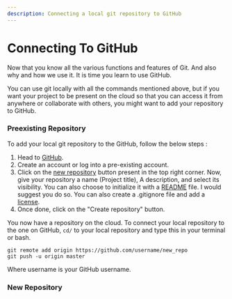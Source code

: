 ```yaml
---
description: Connecting a local git repository to GitHub
---
```


# Connecting To GitHub

Now that you know all the various functions and features of Git. And also why and how we use it. It is time you learn to use GitHub. 

You can use git locally with all the commands mentioned above, but if you want your project to be present on the cloud so that you can access it from anywhere or collaborate with others, you might want to add your repository to GitHub. 

### Preexisting Repository

To add your local git repository to the GitHub, follow the below steps : 

1. Head to [GitHub](https://github.com/).
2. Create an account or log into a pre-existing account.
3. Click on the [new repository](https://github.com/new) button present in the top right corner. Now, give your repository a name \(Project title\), A description, and select its visibility. You can also choose to initialize it with a [README](https://en.wikipedia.org/wiki/README) file. I would suggest you do so. You can also create a .gitignore file and add a [license](https://docs.github.com/en/github/creating-cloning-and-archiving-repositories/licensing-a-repository).
4. Once done, click on the "Create repository" button.

You now have a repository on the cloud. To connect your local repository to the one on GitHub, `cd/` to your local repository and type this in your terminal or bash.

```text
git remote add origin https://github.com/username/new_repo
git push -u origin master
```

Where username is your GitHub username.

### New Repository

